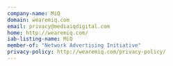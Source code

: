```yaml
---
company-name: MiQ
domain: wearemiq.com
email: privacy@mediaiqdigital.com
home: http://wearemiq.com/
iab-listing-name: MiQ
member-of: "Network Advertising Initiative"
privacy-policy: http://wearemiq.com/privacy-policy/
---
```




